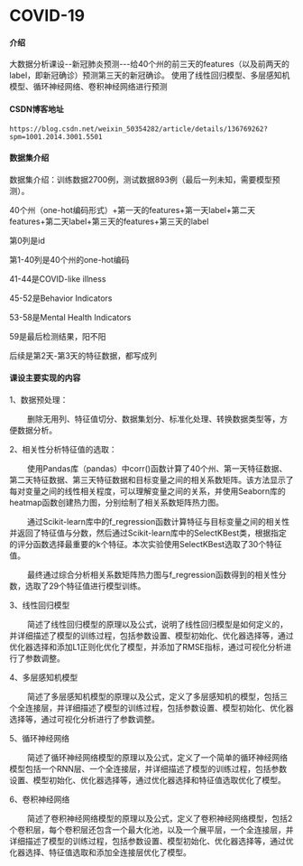 # COVID-19

#### 介绍
大数据分析课设--新冠肺炎预测---给40个州的前三天的features（以及前两天的label，即新冠确诊）预测第三天的新冠确诊。
使用了线性回归模型、多层感知机模型、循环神经网络、卷积神经网络进行预测

#### CSDN博客地址

    https://blog.csdn.net/weixin_50354282/article/details/136769262?spm=1001.2014.3001.5501

#### 数据集介绍

数据集介绍：训练数据2700例，测试数据893例（最后一列未知，需要模型预测）。

40个州（one-hot编码形式）+第一天的features+第一天label+第二天features+第二天label+第三天的features+第三天的label

第0列是id

第1-40列是40个州的one-hot编码

41-44是COVID-like illness

45-52是Behavior Indicators

53-58是Mental Health Indicators

59是最后检测结果，阳不阳

后续是第2天-第3天的特征数据，都写成列

#### 课设主要实现的内容

1、数据预处理：

        删除无用列、特征值切分、数据集划分、标准化处理、转换数据类型等，方便数据分析。

2、相关性分析特征值的选取：

        使用Pandas库（pandas）中corr()函数计算了40个州、第一天特征数据、第二天特征数据、第三天特征数据和目标变量之间的相关系数矩阵。该方法显示了每对变量之间的线性相关程度，可以理解变量之间的关系，并使用Seaborn库的heatmap函数创建热力图，分别绘制了相关系数矩阵热力图。

        通过Scikit-learn库中的f_regression函数计算特征与目标变量之间的相关性并返回了特征值与分数，然后通过Scikit-learn库中的SelectKBest类，根据指定的评分函数选择最重要的k个特征。本次实验使用SelectKBest选取了30个特征值。

        最终通过综合分析相关系数矩阵热力图与f_regression函数得到的相关性分数，选取了29个特征值进行模型训练。

3、线性回归模型

        简述了线性回归模型的原理以及公式，说明了线性回归模型是如何定义的，并详细描述了模型的训练过程，包括参数设置、模型初始化、优化器选择等，通过优化器选择和添加L1正则化优化了模型，并添加了RMSE指标，通过可视化分析进行了参数调整。

4、多层感知机模型

        简述了多层感知机模型的原理以及公式，定义了多层感知机的模型，包括三个全连接层，并详细描述了模型的训练过程，包括参数设置、模型初始化、优化器选择等，通过可视化分析进行了参数调整。

5、循环神经网络

        简述了循环神经网络模型的原理以及公式，定义了一个简单的循环神经网络模型包括一个RNN层、一个全连接层，并详细描述了模型的训练过程，包括参数设置、模型初始化、优化器选择等，通过优化器选择和特征值选取优化了模型。

6、卷积神经网络

        简述了卷积神经网络模型的原理以及公式，定义了卷积神经网络模型，包括2个卷积层，每个卷积层还包含一个最大化池，以及一个展平层，一个全连接层，并详细描述了模型的训练过程，包括参数设置、模型初始化、优化器选择等，通过优化器选择、特征值选取和添加全连接层优化了模型。
